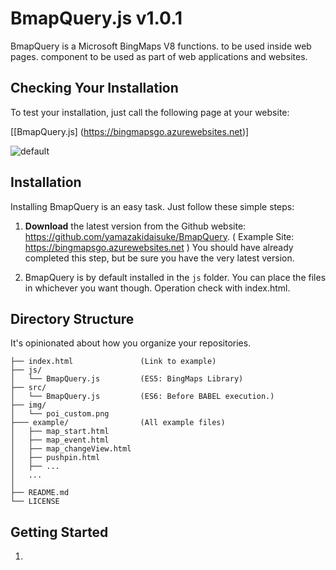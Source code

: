 BmapQuery.js  v1.0.1
==========

BmapQuery is a Microsoft BingMaps V8 functions. to be used inside web pages.
component to be used as part of web applications and websites.


## Checking Your Installation

To test your installation, just call the following page at your website:

[[BmapQuery.js] (https://bingmapsgo.azurewebsites.net)]

![default](https://user-images.githubusercontent.com/1481062/52621258-2b963500-2eea-11e9-8c55-43c97d2da0ac.png)



## Installation

Installing BmapQuery is an easy task. Just follow these simple steps:

 1. **Download** the latest version from the Github website:
    https://github.com/yamazakidaisuke/BmapQuery.
    ( Example Site: https://bingmapsgo.azurewebsites.net )
    You should have already completed this step, but be sure you have the very latest version.

2. BmapQuery is by default installed in the `js` folder. You can
place the files in whichever you want though. Operation check with index.html.



## Directory Structure

It's opinionated about how you organize your repositories.


    ├── index.html               (Link to example)
    ├── js/
    │   └── BmapQuery.js         (ES5: BingMaps Library)
    ├── src/
    │   └── BmapQuery.js         (ES6: Before BABEL execution.)
    ├── img/
    │   └── poi_custom.png
    ├─── example/                (All example files)
    │   ├── map_start.html
    │   ├── map_event.html
    │   ├── map_changeView.html
    │   ├── pushpin.html
    │   ├── ...
    │   ...
    │
    ├── README.md
    └── LICENSE


## Getting Started

1. <script src="...?Callback=GetMap&..." is specified in the URL."GetMap" runs first.

2. Please get BingMapsKey from "BingMaps Dev Center" site.
   [Get BingMapsKey >> BingMaps Dev Center](https://www.bingmapsportal.com/)

3. Replace [ *** YOUR MY KEY *** ] in the example code with BingMapsKey.

**[html: index.html]**

    <!-- 1.Load BingMapsControl api [callback=GetMap] -->
    <script src='https://www.bing.com/api/maps/mapcontrol?callback=GetMap&key=[***Your My Key***]' async defer></script>

    <!-- 2.Load BmapQuery -->
    <script src="js/BmapQuery.js"></script>

    <!-- 3.BmapQuery Start -->
    <script>
    //init
    function GetMap(){
        
        //Start
        const map = new Bmap("#myMap); //Preparation
        
        //Map
        map.startMap(47.6149, -122.1941, "load", 10); //Run on one line
        
        //Pin
        let pin = map.pin(47.6149, -122.1941, "#ff0000"); //Run on one line
        
        //infobox
        map.infobox(47.6149, -122.1941, "Title", "Description"); //Run on one line
    
    }





## Documentation

#### Examples
**Sample files for each function are prepared in the "example" folder.**


#### Map Start
[URL] (https://mapapi.org/example.php?file=map_start)

    //*Sample
    //----------------------------------------------------
    // Instance...
    //----------------------------------------------------
    let map = new Bmap("#myMap");
    
    //----------------------------------------------------
    // Show Map
    // startMap(lat, lon, "MapType", Zoom[1~20]);
    //----------------------------------------------------
    map.startMap(47.6149, -122.1941, "load", 16);//MapType[load, aerial,canvasDark,canvasLight,birdseye,grayscale,streetside]


#### Map Event
[URL] (https://mapapi.org/example.php?file=map_event)

    //----------------------------------------------------
    // Map:Events
    // onMap("event", callback);
    // [event:click,dblclick,rightclick,mousedown,mouseout,mouseover,mouseup,mousewheel,maptypechanged,viewchangestart,viewchange,viewchangeend]
    //----------------------------------------------------
    map.onMap("click",function(){
        alert("MapEvent!");
    });


#### ChangeView
[URL] (https://mapapi.org/example.php?file=map_changeView)

    //----------------------------------------------------
    // MapChangeView(after 2 seconds.)
    //   ex1)changeMap(lat, lon, "MapType");
    //   ex2)changeMap(lat, lon, "MapType", Zoom[1~20]);
    //----------------------------------------------------
    // ex1) after 3 seconds.
    setTimeout(function(){
        map.changeMap(47.6150, -122.1950, "aerial");
    },3000);

    // ex2) after 6 seconds.
    setTimeout(function(){
        map.changeMap(47.6153, -122.1951, "canvasDark", 17);
    },6000);
    

#### Get Map infomation
[URL] (https://mapapi.org/example.php?file=map_getInfo)

    //----------------------------------------------------
    // Get Map infomation
    // map.map.*****();
    //----------------------------------------------------
    let str =  `<p>Map Height: ${map.map.getHeight()} </p>
                <p>Map center: ${map.map.getCenter()}</p>
                <p>Map Width:  ${map.map.getWidth()}</p>
                <p>Map bounds: ${map.map.getBounds()}</p>
                <p>Map PageX:  ${map.map.getPageX()}</p>
                <p>Map PageY:  ${map.map.getPageY()}</p>
                <p>Map zoom:   ${map.map.getZoom()}</p>
                <p>Map type:   ${map.map.getMapTypeId()}</p>`;
    //id="controll"にstr変数（Map情報）を表示
    document.getElementById("controll").innerHTML = str;
 
 
#### Pushpin
[URL] (https://mapapi.org/example.php?file=pushpin&h=2)

    //----------------------------------------------------
    // Pushpin
    // pin(lat, lon, "color", [drag:true|false], [click:true|false], [hover:true|false], [visible:true|false]);
    //----------------------------------------------------
    let pin1 = map.pin(47.6149, -122.1941, "#ff0000");


    
#### PushpinText
[URL] (https://mapapi.org/example.php?file=pushpin_text&h=2)

    //----------------------------------------------------
    // Pushpin:Text
    // pinText(lat, lon, "title", "subtitle", "text");
    //----------------------------------------------------
    let pin2 = map.pinText(47.6160, -122.1950, "title","subtitle","A");


#### PushpinIcon
[URL] (https://mapapi.org/example.php?file=pushpin_icon&h=2)

    //----------------------------------------------------
    // Pushpin:Icon
    // pinIcon(lat, lon, icon, scale, anchor_x, anchor_y);
    //----------------------------------------------------
    let pin3 = map.pinIcon(47.6130, -122.1945, "img/poi_custom.png", 1.0, 0, 0);


#### PushpinEvent
[URL] (https://mapapi.org/example.php?file=pushpin_event&h=2)

    //----------------------------------------------------
    // pushpin:Events
    // onPin(pushpin, "event", callback);
    // [event: click,mousedown,mouseout,mouseover,mouseup]
    //----------------------------------------------------
    map.onPin(pin1, "click", function(){
        alert("PinEvent1");
    });


#### Layer->Pushpin
[URL] (https://mapapi.org/example.php?file=pushpin_layer&h=7)

    //----------------------------------------------------
    // Layer: Add Pushpin
    // pinLayer(lat, lon, "color", [drag:true|false], [click:true|false], [hover:true|false], [visible:true|false]);
    //----------------------------------------------------
    const pin1 = map.pinLayer(47.6149, -122.1941, "#ff0000");
    const pin2 = map.pinLayer(47.6155, -122.1945, "#0000ff");
    const pin3 = map.pinLayer(47.6160, -122.1940, "#00ff00");


#### Layer->One Pushpin Delete
[URL] (https://mapapi.org/example.php?file=pushpin_layerOneDelete&h=7)

    //----------------------------------------------------
    // layer One delete
    //----------------------------------------------------
     map.pinLayerClear(pin2);
     
     
#### Layer->Allclear
[URL] (https://mapapi.org/example.php?file=pushpin_layerAllDelete&h=7)
     
    //----------------------------------------------------
    // layer Allclear
    //----------------------------------------------------
     map.pinLayerClear();


#### Geolocation->Map
[URL] (https://mapapi.org/example.php?file=geolocation&h=9)

    //------------------------------------------------------------------------
    // Geolocation
    // map.geolocation(function(data){...});
    //------------------------------------------------------------------------
    map.geolocation(function(data) {
        //location
        const lat = data.coords.latitude;
        const lon = data.coords.longitude;
        //Map
        map.startMap(lat, lon, "load", 10);
        //pin
        map.pin(lat,lon,"#ff0000");
    });
     
          
#### Circle->Location Add
[URL] (https://mapapi.org/example.php?file=circle&h=9)

    //------------------------------------------------------------------------
    // Circle&Location Add
    // circle( Meter, style={pinColor,fillColor,strokeWidth} );
    //------------------------------------------------------------------------
    //Circle Style
     const style = {
         pinColor:"#0000ff",
         fillColor:"rgba(0,0,100,0.6)",
         strokeWidth:1
     };
     //Circle Create
     map.circle(1000, style); //1000m = 1km, 2000 = 2Km
     map.circle(3000, style); //1000m = 1km, 2000 = 2Km

     
#### Circle->Location Event
[URL] (https://mapapi.org/example.php?file=circle_event&h=9)

    //------------------------------------------------------------------------
    // [Event] Circle&Location Add
    // circle( Meter, style={pinColor,fillColor,strokeWidth},"event", callback );
    //------------------------------------------------------------------------
    //Circle Style
     const style = {
         pinColor:"#0000ff",
         fillColor:"rgba(0,0,100,0.6)",
         strokeWidth:1
     };
     //Circle Create //3000=3Km
     map.circle(3000, style, "click", function(){
         const lat = map.getCenter().latitude;  //Get MapCenter Latitude
         const lon = map.getCenter().longitude; //Get MapCenter Longitude
         map.infobox(lat, lon, "Title", "Description");
     });

     
#### Circle->Set Location
[URL] (https://mapapi.org/example.php?file=circleSet&h=9)

    //------------------------------------------------------------------------
    // Circle&SetLocation Add
    // circleSet( lat, lon, Meter, style={pinColor,fillColor,strokeWidth} );
    //------------------------------------------------------------------------
    //Circle Style
    const style = {
        pinColor:"#0000ff",
        fillColor:"rgba(0,0,100,0.4)",
        strokeWidth:10
    };
    //Circle Create
    map.circleSet(47.6200, -122.1100, 2000, style); //1000=1km, 2000=2Km
    map.circleSet(47.6000, -122.1599, 3000, style); //1000=1km, 2000=2Km
    map.circleSet(47.6149, -122.1941, 1000, style); //1000=1km, 2000=2Km
    
       
#### Circle->Set Location Event
[URL] (https://mapapi.org/example.php?file=circleSet_event&h=9)

    //------------------------------------------------------------------------
    // [Event] Circle&SetLocation Add
    // circleSet( lat, lon, Meter, style={pinColor,fillColor,strokeWidth},"event", callback );
    //------------------------------------------------------------------------
    //Circle Style
    const style = {
        pinColor:"#0000ff",
        fillColor:"rgba(0,0,100,0.4)",
        strokeWidth:10
    };
    
    //CircleSet:Event1 //1500=1.5Km
    map.circleSet(47.6200, -122.1100, 1500, style, "click", function(){
        map.infobox(47.6200, -122.1100, "Title1", "Description1");
    });
    
    //CircleSet:Event2 //2000=2Km
    map.circleSet(47.5500, -122.1299, 2000, style, "click", function(){
        map.infobox(47.5500, -122.1299, "Title2", "Description2");
    });

    //CircleSet:Event3 //3000=3Km
    map.circleSet(47.6149, -122.1941, 3000, style, "click", function(){
        map.infobox(47.6149, -122.1941, "Title3", "Description3");
    });

       
#### infobox
[URL] (https://mapapi.org/example.php?file=infobox&h=3)

    //----------------------------------------------------
    // Infobox
    // infobox(lat, lon, "title", "description");
    //----------------------------------------------------
    map.infobox(47.6149, -122.1941, "1 step", "Start");

       
#### infoboxHtml
[URL] (https://mapapi.org/example.php?file=infobox_html&h=3)

    //----------------------------------------------------
    // Infobox:html
    // infoboxHtml(lat, lon, html);
    //----------------------------------------------------
    map.infoboxHtml(47.6160, -122.1950, '<div style="background:red;">Hello,world</div>');
    
    
#### infoboxIframe
[URL] (https://mapapi.org/example.php?file=infobox_iframe&h=3)

    //----------------------------------------------------
    // Infobox:Iframe
    // infoboxIframe(lat,lon,width,height,title,iframe)
    //----------------------------------------------------
    const title = "Movie";
    const iframe = '<iframe src="https://channel9.msdn.com/Events/Build/2016/B867/player#time=0h15m26s:paused" width="400" height="225" allowFullScreen frameBorder="0"></iframe>';
    map.infoboxIframe(47.6149, -122.1941, 300, 420, title, iframe);


#### onInfobox
[URL] (https://mapapi.org/example.php?file=infobox_event&h=3)

    //----------------------------------------------------
    // Infobox:Actions
    // map.onInfobox(lat, lon, "title","description", "text or html");
    //----------------------------------------------------
     //Configuration
     const title = "Title";
     const discript = '<div style="width:200px;color:red;">discription</div>';
     const actions =
         [
             //1.action
             {
                 label: 'Click1',
                 eventHandler: function () { //function
                     alert('Click1');
                 }
             },
             //2.action
             {
                 label: 'Click2',
                 eventHandler: function () { //function
                     alert('Click2');
                 }
             }
         ];
     //Create Event to Infobox
     map.onInfobox(47.6160,-122.1950, title, discript, actions);
     
     
 
#### Switch Infobox.
[URL] (https://mapapi.org/example.php?file=infoboxs_showChange&h=3)

    //----------------------------------------------------
    // infoboxLayers
    //  infoboxLayers(options, true); //true=one,false=multiple
    //----------------------------------------------------
    //options[index] = { lat, lon, width, height, title, pinColor, description, show };
    const options = [];
    options[0]={
        "lat":34.889294,
        "lon":135.807693,
        "title":"KYOTO",
        "pinColor":"#ff0000",
        "height":500,
        "width":500,
        "description": 'Byoudouin<br><img src="../img/byoudouin.jpg" width="300">',
         "show":false
    };
    options[1]={
        "lat":35.039500,
        "lon":135.728500,
        "title":"KYOTO",
        "pinColor":"#ff0000",
        "height":500,
        "width":500,
        "description": 'Kinkakuji<br><img src="../img/kinkakuji.jpg" width="300">',
         "show":true
    };
    options[2]={
        "lat":35.026852,
        "lon":135.798248,
        "title":"KYOTO",
        "pinColor":"#ff0000",
        "height":500,
        "width":500,
        "description": 'Ginkakuji<br><img src="../img/ginkakuji.jpg" width="300">',
         "show":false
    };
    
    //Switch infobox
    map.infoboxLayers(options,true); //true=one,false=multiple


#### crearInfobox
    //----------------------------------------------------
    // crearInfobox
    // Delete all infobox 
    //----------------------------------------------------
    map.crearInfobox();


#### polyline
[URL] (https://mapapi.org/example.php?file=polyline&h=8)

    //----------------------------------------------------
    // polyline
    // polyline(locations, "color", lineBold, [lineWidth,lineSpace] );
    //----------------------------------------------------
    // location points.(array)
    const locations = [
        new Microsoft.Maps.Location(lat + 0.01, lon - 0.03),
        new Microsoft.Maps.Location(lat + 0.02, lon + 0.03),
        new Microsoft.Maps.Location(lat + 0.03, lon - 0.03),
        new Microsoft.Maps.Location(lat + 0.04, lon + 0.03),
        new Microsoft.Maps.Location(lat + 0.05, lon - 0.03)
    ];
    // A Type: polyline create
    map.polyline(locations,"#ff0000",3);
    // B Type: polyline create
    map.polyline(locations,"#ff0000",3,[2,2]);


#### Geocode
[URL] (https://mapapi.org/example.php?file=geocode&h=4)

    //----------------------------------------------------
    // Geocode(2 patterns & after 4 seconds.)
    // getGeocode("searchQuery",callback);
    //----------------------------------------------------
    setTimeout(function () {
        //A. Address
        map.getGeocode("Seattle", function(data){
            alert("A. getGeocode");
            document.querySelector("#geocode").innerHTML=data;
        });
        //B. Click Event
        map.onGeocode("click", function(data){
            alert(data.location);
        });
    },4000);


#### Reverse Geocode
[URL] (https://mapapi.org/example.php?file=reverse_geocode&h=4)

    //------------------------------------------------------------------------
    //Get Reverse Geocode
    //2 patterns
    //after 6,8 seconds.
    //------------------------------------------------------------------------
    //A Type: Set location data for BingMaps
    setTimeout(function () {
        const location = map.setLocation(47.6130, -122.1945);
        map.reverseGeocode(location, function(data){
            alert("A. Reverse Geocode");
            document.querySelector("#geocode").innerHTML=data;
        });
    },6000);

    //B Type: Get MapCenter location
    setTimeout(function () {
        const mapCenter = map.getCenter();
        map.reverseGeocode(mapCenter, function(data){
            alert("B. Reverse Geocode");
            document.querySelector("#geocode").innerHTML=data;
        });
    },8000);


#### Directions Search
[URL] (https://mapapi.org/example.php?file=directions_en&h=5)

    //----------------------------------------------------
    //Directions:Search.
    // !! For confirmation, set the parameters for each country !!
    // +  [ English => https://www.bing.com/...&setLang=en&setMkt=en-US ]
    // +  [ Japan   => https://www.bing.com/...&setLang=ja&setMkt=ja-JP ]
    //------------------------------------------------------------------------
    document.getElementById("search").onclick = function () {
        const from  = document.getElementById("from").value;  //StartPoint
        const to    = document.getElementById("to").value;    //EndPoint
        const mode  = document.getElementById("mode").value;  //RouteMode[walking,driving]
        const array = ["Bellevue", "Yarrow Point"];           //Waypoints...
        map.direction("#direction", mode, from , to, array);  //Direction Methed
    };


#### AutoSuggest
[URL] (https://mapapi.org/example.php?file=autosuggest_en&h=5)

    //-----------------------------------------------------
    // AutoSuggest
    // !! Only viewing user's region can be displayed !!
    //-----------------------------------------------------
    // HTML:Add !!
    // <h1>AutoSuggest(Enter city in text box)</h1>
    // <div id='searchBoxContainer'>
    //     <input type='text' id='searchBox'><button id="clear">Clear</button>
    // </div>
    //-----------------------------------------------------
    map.selectedSuggestion("#searchBox","#searchBoxContainer");


#### Traffic
[URL] (https://mapapi.org/example.php?file=traffic_en&h=5)

    //----------------------------------------------------
    // Traffic
    // map.traffic();
    //----------------------------------------------------
    map.traffic();
    

#### heatMap GeoJson
[URL] (https://mapapi.org/example.php?file=heatmapfromgeojson&h=7)

    //----------------------------------------------------
    // heatMap GeoJson
    // map.heatMap("***URL***.geojson");
    //  [Example:EarthQuakes] URL:https://earthquake.usgs.gov
    //  Hour: https://earthquake.usgs.gov/earthquakes/feed/v1.0/summary/all_hour.geojson
    //  Day:  https://earthquake.usgs.gov/earthquakes/feed/v1.0/summary/all_day.geojson
    //  Week: https://earthquake.usgs.gov/earthquakes/feed/v1.0/summary/all_week.geojson
    //  Month:https://earthquake.usgs.gov/earthquakes/feed/v1.0/summary/all_month.geojson
    //----------------------------------------------------
    map.heatMap('https://earthquake.usgs.gov/earthquakes/feed/v1.0/summary/all_day.geojson'); //Day


#### get Boundary
[URL] (https://mapapi.org/example.php?file=boundaries_en&h=6)

    //----------------------------------------------------
    // get Boundary
    // map.getBoundary("type");
    //----------------------------------------------------
    // [ "type" ]
    // *CountryRegion:Country or region.
    // *AdminDivision1:First administrative level within the country/region level, such as a state or a province.
    // *AdminDivision2:Second administrative level within the country/region level, such as a county.
    // *PopulatedPlace:A concentrated area of human settlement, such as a city, town or village.
    // *Neighborhood:A section of a populated place that is typically well-known, but often with indistinct boundaries.
    // *Postcode1:The smallest post code category, such as a zip code.
    // *Postcode2:The next largest post code category after Postcode1 that is created by aggregating Postcode1 areas.
    // *Postcode3:The next largest post code category after Postcode2 that is created by aggregating Postcode2 areas.
    // *Postcode4:The next largest post code category after Postcode3 that is created by aggregating Postcode3 areas.
    // Note: Not all entity types are available in all areas.
    //---------------------------------------------------
    map.getBoundary("PopulatedPlace");

#### Get multiple boundaries
[URL] (https://mapapi.org/example.php?file=boundaryMultiple_en&h=6)

    //----------------------------------------------------
    // Get multiple boundaries
    //  map.getMultiBoundary(["Postcode"...]);
    //----------------------------------------------------
    const zipCodes = ['98004', '98005', '98007', '98008', '98039'];
    map.getMultiBoundary(zipCodes);


#### Get Search boundaries
[URL] (https://mapapi.org/example.php?file=bounds_get_search&h=6)

    //----------------------------------------------------
    // Get Search Boundary
    // @method getSearchBoundary
    // @param  search  (string)  'New York City'
    // @param  type    (string)
    //----------------------------------------------------
    // [ "type" ]
    // *CountryRegion:Country or region.
    // *AdminDivision1:First administrative level within the country/region level, such as a state or a province.
    // *AdminDivision2:Second administrative level within the country/region level, such as a county.
    // *PopulatedPlace:A concentrated area of human settlement, such as a city, town or village.
    // *Neighborhood:A section of a populated place that is typically well-known, but often with indistinct boundaries.
    // *Postcode1:The smallest post code category, such as a zip code.
    // *Postcode2:The next largest post code category after Postcode1 that is created by aggregating Postcode1 areas.
    // *Postcode3:The next largest post code category after Postcode2 that is created by aggregating Postcode2 areas.
    // *Postcode4:The next largest post code category after Postcode3 that is created by aggregating Postcode3 areas.
    // Note: Not all entity types are available in all areas.
    //---------------------------------------------------
    document.getElementById("search").onclick=function(){
        //text value.
        const searchBox = document.getElementById("searchBox").value;
        //BingMaps Serch
        map.getSearchBoundary(searchBox, 'PopulatedPlace');
    }


#### Get Search boundaries
[URL] (https://mapapi.org/example.php?file=bounds_get_search&h=6)

    //----------------------------------------------------
    // Get Search Boundary
    // @method getSearchBoundary
    // @param  search  (string)  'New York City'
    // @param  type    (string)
    //----------------------------------------------------
    // [ "type" ]
    // *CountryRegion:Country or region.
    // *AdminDivision1:First administrative level within the country/region level, such as a state or a province.
    // *AdminDivision2:Second administrative level within the country/region level, such as a county.
    // *PopulatedPlace:A concentrated area of human settlement, such as a city, town or village.
    // *Neighborhood:A section of a populated place that is typically well-known, but often with indistinct boundaries.
    // *Postcode1:The smallest post code category, such as a zip code.
    // *Postcode2:The next largest post code category after Postcode1 that is created by aggregating Postcode1 areas.
    // *Postcode3:The next largest post code category after Postcode2 that is created by aggregating Postcode2 areas.
    // *Postcode4:The next largest post code category after Postcode3 that is created by aggregating Postcode3 areas.
    // Note: Not all entity types are available in all areas.
    //---------------------------------------------------
    document.getElementById("search").onclick=function(){
        //text value.
        const searchBox = document.getElementById("searchBox").value;
        //BingMaps Serch
        map.getSearchBoundary(searchBox, 'PopulatedPlace');
    }
    
    
    
#### SetLocation multiple boundaries
[URL] (https://mapapi.org/example.php?file=boundarie_set_Locations&h=6)
    
    //----------------------------------------------------
    //  SetLocation multiple boundaries
    //  map.setLocationBoundary(location[array], Zoom[array], 'CountryRegion', getAllPoligon[default:false]);
    //----------------------------------------------------
    const location = ['Tokyo', 'Victoria, Australia', 'Western Australia', 'Northern Territory', 'Queensland', 'New South Wales', 'Doha', 'Dubai', 'California', 'nevada', 'utah', 'arizona', 'colorado', 'dc', 'maryland', 'new york', 'British Columbia', 'Beijing', 'Montana', 'England', 'Scotland', 'Northern Ireland'];
    const zoom     = [
        [1,5], //'Victoria, Australia'
        [1,5], //'Western Australia',
        [1,5]  //'Northern Territory'
        //...Not zoom, default:[1,20]
     ];
    map.setLocationBoundary(location, zoom , 'CountryRegion');


#### Tracking Event[Start / Stop / Map&Log Clear]
[URL] (https://mapapi.org/example.php?file=tracking&h=8)

    //------------------------------------------------------------------------
    // Tracking Event
    //  map.startTracking(true); //console.log => true or false
    //-----------------------------------------------------------------------
    //[HTML:Button]
    // 1. <button id="start_tracking"....
    // 2. <button id="stop_tracking"....
    // 3. <button id="clear_map"....
    //------------------------------------------------------------------------
    //1. Start
    document.getElementById("start_tracking").onclick=function(){
        map.startTracking(true); //console.log => true or false        
    }
    
    //2. Stop
    document.getElementById("stop_tracking").onclick=function(){
        map.stopTracking();                 //Map: Tracking Log Stop.
        console.log(map.getTrackingData()); //Log: Get Tracking Log All Data.
    }
    //3. Clear Map.
    document.getElementById("clear_map").onclick=function(){
        map.clearMap();          //Map: Clear Map.
        map.clearTrackingData(); //Log: Clear Tracking Log All Data.
    }
    
    
#### Tracking Event（Log Monitoring Sample）
[URL] (https://mapapi.org/example.php?file=trackingLogMonitoring&h=8)

    //------------------------------------------------------------------------
    // Tracking Event（Log Monitoring）
    //  map.startTracking(false); //console.log => true or false
    //-----------------------------------------------------------------------
    //[HTML:Button]
    // 1. <button id="start_tracking"....
    // 2. <button id="stop_tracking"....
    // 3. <button id="clear_map"....
    //------------------------------------------------------------------------
    //1. Start
    let timer_id; //Timer:SetInterval_id
    document.getElementById("start_tracking").onclick=function(){
        
        //Tracking Start.
        map.startTracking(false); //console.log => true or false
        
        //Timer(display log)
        let timer = 10000; //Timer:10seconds
        timer_id = setInterval(function(){
            const len = map.getTrackingData().length-1;  //Length:Tracking Log Data.
            const val = map.getTrackingData();           //Value: Tracking Log Data.
            console.log("New TrackData:", val[len] );    //Get New tracking data[Array].
        },timer);
        
    }
    
    //2. Stop
    document.getElementById("stop_tracking").onclick=function(){
        map.stopTracking();                 //Map: Tracking Log Stop.
        console.log(map.getTrackingData()); //Log: Get Tracking Log All Data.
        clearInterval(timer_id);
    }
    
    //3. Clear Map.
    document.getElementById("clear_map").onclick=function(){
        map.clearMap();          //Map: Clear Map.
        map.clearTrackingData(); //Log: Clear Tracking Log All Data.
    }
  

#### Tracking Polyline Draw[Start & Stop & Clear]
[URL] (https://mapapi.org/example.php?file=trackingGetValue&h=8)

    //------------------------------------------------------------------------
    //Tracking Event & Draw
    //   map.startTrackingDraw("color", lineWidth, "#id(time view)", console.log[true or false]); 
    //------------------------------------------------------------------------
    
    //Start Button
    //[HTML] <button id="start_tracking">Start Tracking</button>
    document.getElementById("start_tracking").onclick=function(){
        map.startTrackingDraw("#ff0000", 3, "#time", true);
    };
    
    //Stop Button
    //[HTML] <button id="stop_tracking">Stop Tracking</button>
    document.getElementById("stop_tracking").onclick=function(){
        map.stopTrackingDraw();
        console.log("TrackData:", map.getTrackingData() );   //option: Get tracking data[Array].
        console.log("TrackTime:", map.getTrackingTime() ); //option: Get tracking Time data[Array].
    };
    
    //ClearMap Button
    //[HTML] <button id="clear_map">Map Clear</button>
    document.getElementById("clear_map").onclick=function(){
        map.clearMap();          //Clear Map.
        map.clearTrackingData(); //Delete track&Time data
    }




## Author

Copyright (c) 2018-2019, BingMapsGO! - DaisukeYamazaki. All rights reserved.
https://mapapi.org - See LICENSE.md for license information.

     
## CONTRIBUTOR CODE OF CONDUCT
https://github.com/yamazakidaisuke/BmapQuery/wiki/CONTRIBUTOR-CODE-OF-CONDUCT

